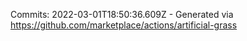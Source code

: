 Commits: 2022-03-01T18:50:36.609Z - Generated via https://github.com/marketplace/actions/artificial-grass
<br>
